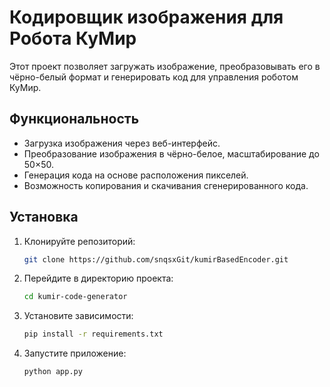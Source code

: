# Кодировщик изображения для Робота КуМир

Этот проект позволяет загружать изображение, преобразовывать его в чёрно-белый формат и генерировать код для управления роботом КуМир.

## Функциональность
- Загрузка изображения через веб-интерфейс.
- Преобразование изображения в чёрно-белое, масштабирование до 50×50.
- Генерация кода на основе расположения пикселей.
- Возможность копирования и скачивания сгенерированного кода.

## Установка

1. Клонируйте репозиторий:
   ```bash
   git clone https://github.com/snqsxGit/kumirBasedEncoder.git
2. Перейдите в директорию проекта:
   ```bash
   cd kumir-code-generator
3. Установите зависимости:
   ```bash
   pip install -r requirements.txt
4. Запустите приложение:
   ```bash
   python app.py
